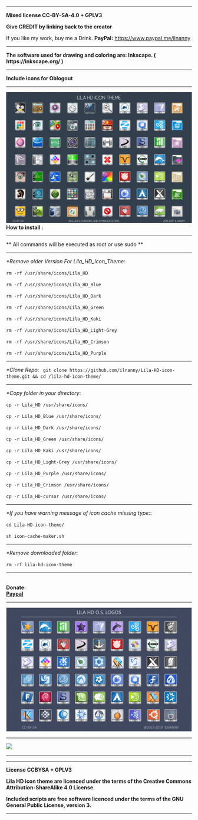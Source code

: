<hr align=”left” size=”1″ width=”300″ color=”red” noshade>
<P><b> Mixed license CC-BY-SA-4.0 + GPLV3</b></P>
<P><b>Give CREDIT by linking back to the creator </b></P>

If you like my work, buy me a Drink.
<b>PayPal:</b>
https://www.paypal.me/ilnanny
<hr align=”left” size=”1″ width=”300″ color=”red” noshade>
<P><b>The software used for drawing and coloring are: Inkscape. ( https://inkscape.org/ )</b></P>
<hr align=”left” size=”1″ width=”300″ color=”red” noshade>
<P><b>Include icons for Oblogout </b></P>
<hr align=”left” size=”1″ width=”300″ color=”red” noshade>
<img src="https://raw.githubusercontent.com/ilnanny/Lila-HD-icon-theme/master/Lila-HD-Icon-theme-3.0-Preview.png">
<strong>How to install :</strong>
<hr align=”left” size=”1″ width=”300″ color=”red” noshade>
** All commands will be executed as root or use sudo **
<hr align=”left” size=”1″ width=”300″ color=”red” noshade>
<i>*Remove older Version For Lila_HD_Icon_Theme:</i>
 <P><code>rm -rf /usr/share/icons/Lila_HD</code></P>
 <P><code>rm -rf /usr/share/icons/Lila_HD_Blue</code></P>
 <P><code>rm -rf /usr/share/icons/Lila_HD_Dark</code></P>
 <P><code>rm -rf /usr/share/icons/Lila_HD_Green</code></P>
 <P><code>rm -rf /usr/share/icons/Lila_HD_Kaki</code></P>
 <P><code>rm -rf /usr/share/icons/Lila_HD_Light-Grey</code></P>
 <P><code>rm -rf /usr/share/icons/Lila_HD_Crimson</code></P>
 <P><code>rm -rf /usr/share/icons/Lila_HD_Purple</code></P>

<hr align=”left” size=”1″ width=”300″ color=”red” noshade>
<i>*Clone Repo</i>:
<code> git clone https://github.com/ilnanny/Lila-HD-icon-theme.git && cd /lila-hd-icon-theme/</code>
<hr align=”left” size=”1″ width=”300″ color=”red” noshade>
<i>*Copy folder in your directory</i>:
<P><code>cp -r Lila_HD /usr/share/icons/</code></P>
<P><code>cp -r Lila_HD_Blue /usr/share/icons/</code></P>
<P><code>cp -r Lila_HD_Dark /usr/share/icons/</code></P>
<P><code>cp -r Lila_HD_Green /usr/share/icons/</code></P>
<P><code>cp -r Lila_HD_Kaki /usr/share/icons/</code></P>
<P><code>cp -r Lila_HD_Light-Grey /usr/share/icons/</code></P>
<P><code>cp -r Lila_HD_Purple /usr/share/icons/</code></P>
<P><code>cp -r Lila_HD_Crimson /usr/share/icons/</code></P>
<P><code>cp -r Lila_HD-cursor /usr/share/icons/</code></P>

<hr align=”left” size=”1″ width=”300″ color=”red” noshade></P>
<i>*If you have warning message of icon cache missing type:</i>:

<P><code>cd Lila-HD-icon-theme/</code></P>
<P><code>sh icon-cache-maker.sh</code></P>

<hr align=”left” size=”1″ width=”300″ color=”red” noshade>
<i>*Remove downloaded folder</i>:

<code>rm -rf lila-hd-icon-theme</code>
<hr align=”left” size=”1″ width=”300″ color=”red” noshade>

<br><b>Donate:</b></br>
<b><a href="https://www.paypal.me/ilnanny" target="_blank">Paypal</a></b>

<hr align=”left” size=”1″ width=”300″ color=”red” noshade>

<img src="https://raw.githubusercontent.com/ilnanny/lila-hd-distibutor-logo/master/os.png?raw=true%22Lila">

<hr align=”left” size=”1″ width=”300″ color=”red” noshade>
<img src="https://github.com/ilnanny/Lila-HD-Folders/blob/master/folders.png?raw=true"Lila HD folders">

<hr align=”left” size=”1″ width=”300″ color=”red” noshade>

<hr align=”left” size=”1″ width=”300″ color=”red” noshade>
<P><b> License CCBYSA + GPLV3</b></P>
<P><b>Lila HD icon theme are licenced under the terms of the Creative Commons Attribution-ShareAlike 4.0 License.

Included scripts are free software licenced under the terms of the GNU General Public License, version 3.</b></P>
<hr align=”left” size=”1″ width=”300″ color=”red” noshade>

